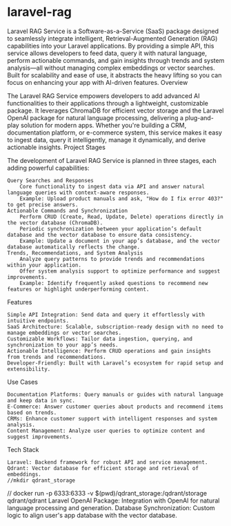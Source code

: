# laravel-rag
Laravel RAG Service is a Software-as-a-Service (SaaS) package designed to seamlessly integrate intelligent, Retrieval-Augmented Generation (RAG) capabilities into your Laravel applications. By providing a simple API, this service allows developers to feed data, query it with natural language, perform actionable commands, and gain insights through trends and system analysis—all without managing complex embeddings or vector searches. Built for scalability and ease of use, it abstracts the heavy lifting so you can focus on enhancing your app with AI-driven features.
Overview

The Laravel RAG Service empowers developers to add advanced AI functionalities to their applications through a lightweight, customizable package. It leverages ChromaDB for efficient vector storage and the Laravel OpenAI package for natural language processing, delivering a plug-and-play solution for modern apps. Whether you're building a CRM, documentation platform, or e-commerce system, this service makes it easy to ingest data, query it intelligently, manage it dynamically, and derive actionable insights.
Project Stages

The development of Laravel RAG Service is planned in three stages, each adding powerful capabilities:

    Query Searches and Responses
        Core functionality to ingest data via API and answer natural language queries with context-aware responses.
        Example: Upload product manuals and ask, "How do I fix error 403?" to get precise answers.
    Actionable Commands and Synchronization
        Perform CRUD (Create, Read, Update, Delete) operations directly in the vector database (ChromaDB).
        Periodic synchronization between your application’s default database and the vector database to ensure data consistency.
        Example: Update a document in your app’s database, and the vector database automatically reflects the change.
    Trends, Recommendations, and System Analysis
        Analyze query patterns to provide trends and recommendations within your application.
        Offer system analysis support to optimize performance and suggest improvements.
        Example: Identify frequently asked questions to recommend new features or highlight underperforming content.

Features

    Simple API Integration: Send data and query it effortlessly with intuitive endpoints.
    SaaS Architecture: Scalable, subscription-ready design with no need to manage embeddings or vector searches.
    Customizable Workflows: Tailor data ingestion, querying, and synchronization to your app’s needs.
    Actionable Intelligence: Perform CRUD operations and gain insights from trends and recommendations.
    Developer-Friendly: Built with Laravel’s ecosystem for rapid setup and extensibility.

Use Cases

    Documentation Platforms: Query manuals or guides with natural language and keep data in sync.
    E-Commerce: Answer customer queries about products and recommend items based on trends.
    CRMs: Enhance customer support with intelligent responses and system analysis.
    Content Management: Analyze user queries to optimize content and suggest improvements.

Tech Stack

    Laravel: Backend framework for robust API and service management.
    Qdrant: Vector database for efficient storage and retrieval of embeddings.
    //mkdir qdrant_storage
   // docker run -p 6333:6333 -v $(pwd)/qdrant_storage:/qdrant/storage qdrant/qdrant
    Laravel OpenAI Package: Integration with OpenAI for natural language processing and generation.
    Database Synchronization: Custom logic to align user's app database with the vector database.
